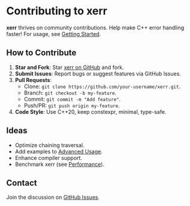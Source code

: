# Contributing to xerr

**xerr** thrives on community contributions. Help make C++ error handling faster! For usage, see [Getting Started](getting-started.md).

## How to Contribute
1. **Star and Fork**: Star [xerr on GitHub](https://github.com/LIONant-depot/xerr) and fork.
2. **Submit Issues**: Report bugs or suggest features via GitHub Issues.
3. **Pull Requests**:
   - Clone: `git clone https://github.com/your-username/xerr.git`.
   - Branch: `git checkout -b my-feature`.
   - Commit: `git commit -m "Add feature"`.
   - Push/PR: `git push origin my-feature`.
4. **Code Style**: Use C++20, keep constexpr, minimal, type-safe.

## Ideas
- Optimize chaining traversal.
- Add examples to [Advanced Usage](advanced-usage.md).
- Enhance compiler support.
- Benchmark xerr (see [Performance](performance.md)).

## Contact
Join the discussion on [GitHub Issues](https://github.com/LIONant-depot/xerr/issues).